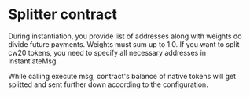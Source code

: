 # Splitter contract

During instantiation, you provide list of addresses along with weights do divide future payments. Weights must sum up to 1.0.
If you want to split cw20 tokens, you need to specify all necessary addresses in InstantiateMsg.

While calling execute msg, contract's balance of native tokens will get splitted and sent further down according to the configuration.
